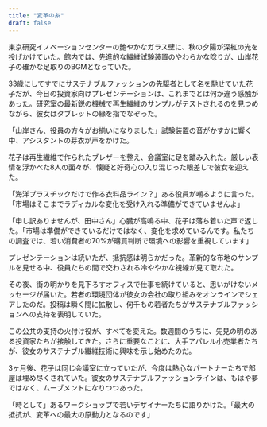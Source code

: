 ```yaml
---
title: "変革の糸"
draft: false
---
```


東京研究イノベーションセンターの艶やかなガラス壁に、秋の夕陽が深紅の光を投げかけていた。館内では、先進的な繊維試験装置のやわらかな唸りが、山岸花子の確かな足取りのBGMとなっていた。

33歳にしてすでにサステナブルファッションの先駆者として名を馳せていた花子だが、今日の投資家向けプレゼンテーションは、これまでとは何か違う感触があった。研究室の最新鋭の機械で再生繊維のサンプルがテストされるのを見つめながら、彼女はタブレットの縁を指でなぞった。

「山岸さん、役員の方々がお揃いになりました」試験装置の音がかすかに響く中、アシスタントの芽衣が声をかけた。

花子は再生繊維で作られたブレザーを整え、会議室に足を踏み入れた。厳しい表情を浮かべた8人の面々が、懐疑と好奇心の入り混じった眼差しで彼女を迎えた。

「海洋プラスチックだけで作る衣料品ライン？」ある役員が嘲るように言った。「市場はそこまでラディカルな変化を受け入れる準備ができていませんよ」

「申し訳ありませんが、田中さん」心臓が高鳴る中、花子は落ち着いた声で返した。「市場は準備ができているだけではなく、変化を求めているんです。私たちの調査では、若い消費者の70%が購買判断で環境への影響を重視しています」

プレゼンテーションは続いたが、抵抗感は明らかだった。革新的な布地のサンプルを見せる中、役員たちの間で交わされる冷ややかな視線が見て取れた。

その夜、街の明かりを見下ろすオフィスで仕事を続けていると、思いがけないメッセージが届いた。若者の環境団体が彼女の会社の取り組みをオンラインでシェアしたのだ。投稿は瞬く間に拡散し、何千もの若者たちがサステナブルファッションへの支持を表明していた。

この公共の支持の火付け役が、すべてを変えた。数週間のうちに、先見の明のある投資家たちが接触してきた。さらに重要なことに、大手アパレル小売業者たちが、彼女のサステナブル繊維技術に興味を示し始めたのだ。

3ヶ月後、花子は同じ会議室に立っていたが、今度は熱心なパートナーたちで部屋は埋め尽くされていた。彼女のサステナブルファッションラインは、もはや夢ではなく、ムーブメントになりつつあった。

「時として」あるワークショップで若いデザイナーたちに語りかけた。「最大の抵抗が、変革への最大の原動力となるのです」
